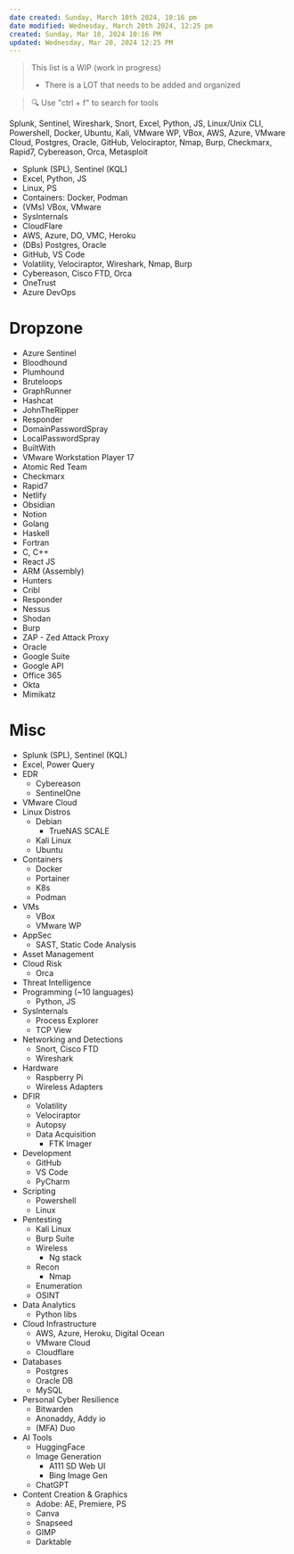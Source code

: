 ```yaml
---
date created: Sunday, March 10th 2024, 10:16 pm
date modified: Wednesday, March 20th 2024, 12:25 pm
created: Sunday, Mar 10, 2024 10:16 PM
updated: Wednesday, Mar 20, 2024 12:25 PM
---
```


>This list is a WIP (work in progress)
>- There is a LOT that needs to be added and organized

> 🔍 Use "ctrl + f" to search for tools 

Splunk, Sentinel, Wireshark, Snort, Excel, Python, JS, Linux/Unix CLI, Powershell, Docker, Ubuntu, Kali, VMware WP, VBox, AWS, Azure, VMware Cloud, Postgres, Oracle, GitHub, Velociraptor, Nmap, Burp, Checkmarx, Rapid7, Cybereason, Orca, Metasploit

- Splunk (SPL), Sentinel (KQL)
- Excel, Python, JS
- Linux, PS
- Containers: Docker, Podman
- (VMs) VBox, VMware
- SysInternals
- CloudFlare
- AWS, Azure, DO, VMC, Heroku
- (DBs) Postgres, Oracle
- GitHub, VS Code
- Volatility, Velociraptor, Wireshark, Nmap, Burp
- Cybereason, Cisco FTD, Orca
- OneTrust
- Azure DevOps
# Dropzone
- Azure Sentinel
- Bloodhound
- Plumhound
- Bruteloops
- GraphRunner
- Hashcat
- JohnTheRipper
- Responder
- DomainPasswordSpray
- LocalPasswordSpray
- BuiltWith
- VMware Workstation Player 17
- Atomic Red Team
- Checkmarx
- Rapid7
- Netlify
- Obsidian
- Notion
- Golang
- Haskell
- Fortran
- C, C++
- React JS
- ARM (Assembly)
- Hunters
- Cribl
- Responder
- Nessus
- Shodan
- Burp
- ZAP - Zed Attack Proxy
- Oracle
- Google Suite
- Google API
- Office 365
- Okta
- Mimikatz
# Misc
- Splunk (SPL), Sentinel (KQL)
- Excel, Power Query
- EDR
    - Cybereason
    - SentinelOne
- VMware Cloud
- Linux Distros
	- Debian
		- TrueNAS SCALE
    - Kali Linux
    - Ubuntu
- Containers
	- Docker
	- Portainer
	- K8s
	- Podman
- VMs
	- VBox
	- VMware WP
- AppSec
    - SAST, Static Code Analysis
- Asset Management
- Cloud Risk
    - Orca
- Threat Intelligence
- Programming (~10 languages)
    - Python, JS
- SysInternals
	- Process Explorer
	- TCP View
- Networking and Detections
    - Snort, Cisco FTD
    - Wireshark
- Hardware
    - Raspberry Pi
    - Wireless Adapters
- DFIR
    - Volatility
    - Velociraptor
    - Autopsy
    - Data Acquisition
        - FTK Imager
- Development
    - GitHub
    - VS Code
    - PyCharm
- Scripting
    - Powershell
    - Linux
- Pentesting
    - Kali Linux
    - Burp Suite
    - Wireless
        - Ng stack
    - Recon
        - Nmap
    - Enumeration
    - OSINT
- Data Analytics
    - Python libs
- Cloud Infrastructure
    - AWS, Azure, Heroku, Digital Ocean
    - VMware Cloud
    - Cloudflare
- Databases
    - Postgres
    - Oracle DB
    - MySQL
- Personal Cyber Resilience
    - Bitwarden
    - Anonaddy, Addy io
    - (MFA) Duo
- AI Tools
    - HuggingFace
    - Image Generation
        - A111 SD Web UI
        - Bing Image Gen
    - ChatGPT
- Content Creation & Graphics
    - Adobe: AE, Premiere, PS
    - Canva
    - Snapseed
    - GIMP
    - Darktable